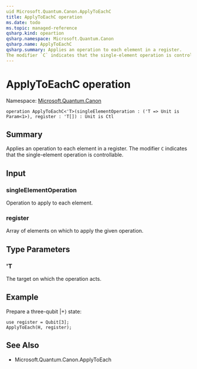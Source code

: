 ```yaml
---
uid Microsoft.Quantum.Canon.ApplyToEachC
title: ApplyToEachC operation
ms.date: todo
ms.topic: managed-reference
qsharp.kind: opeartion
qsharp.namespace: Microsoft.Quantum.Canon
qsharp.name: ApplyToEachC
qsharp.summary: Applies an operation to each element in a register.
The modifier `C` indicates that the single-element operation is controllable.
---
```


# ApplyToEachC operation

Namespace: [Microsoft.Quantum.Canon](xref:Microsoft.Quantum.Canon)

```qsharp
operation ApplyToEachC<'T>(singleElementOperation : ('T => Unit is Param<1>), register : 'T[]) : Unit is Ctl
```

## Summary
Applies an operation to each element in a register.
The modifier `C` indicates that the single-element operation is controllable.

## Input
### singleElementOperation
Operation to apply to each element.
### register
Array of elements on which to apply the given operation.

## Type Parameters
### 'T
The target on which the operation acts.

## Example
Prepare a three-qubit |+⟩ state:
```qsharp
use register = Qubit[3];
ApplyToEach(H, register);
```

## See Also
- Microsoft.Quantum.Canon.ApplyToEach
